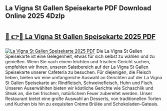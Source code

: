 ## La Vigna St Gallen Speisekarte PDF Download Online 2025 4DzIp

# <h2><a href="http://gc5tj4x.nevu.top/?p=La+Vigna+St+Gallen+Speisekarte">🔗 👉🔴 La Vigna St Gallen Speisekarte 2025 PDF</a></h2>

[![La Vigna St Gallen Speisekarte 2025 PDF](https://i.imgur.com/dBaPXMq.png)](http://gc5tj4x.nevu.top/?p=La+Vigna+St+Gallen+Speisekarte)
Die La Vigna St Gallen Speisekarte ist eine Gelegenheit, etwas für sich selbst zu wählen und zu genießen. Wenn Sie nach einem leichten und frischen Gericht suchen, empfehlen wir Ihnen, unseren Salatbereich auf der La Vigna St Gallen Speisekarte unserer Cafeteria zu besuchen. Für diejenigen, die Fleisch lieben, bieten wir eine umfangreiche Auswahl an Gerichten auf der La Vigna St Gallen Speisekarte an: Rindfleisch, Schweinefleisch, Huhn und Fisch. Unseren Auserwählten bieten wir köstliche Gerichte wie Schaschlik und Steak an, die bei frischem, natürlichem Feuer zubereitet werden. Unser Restaurant bietet eine große Auswahl an Desserts, von traditionellen Torten und Kuchen bis hin zu exquisiten Crème Brûlée und Schokoladen-Gateais.
